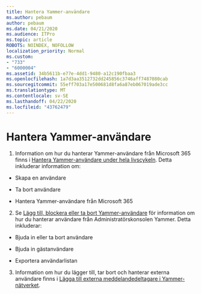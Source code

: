 ```yaml
---
title: Hantera Yammer-användare
ms.author: pebaum
author: pebaum
ms.date: 04/21/2020
ms.audience: ITPro
ms.topic: article
ROBOTS: NOINDEX, NOFOLLOW
localization_priority: Normal
ms.custom:
- "733"
- "6000004"
ms.assetid: 34b5611b-e77e-4dd1-9480-a12c190fbaa3
ms.openlocfilehash: 1a7d3aa3512732dd245856c3746aff7487080cab
ms.sourcegitcommit: 55eff703a17e500681d8fa6a87eb067019ade3cc
ms.translationtype: MT
ms.contentlocale: sv-SE
ms.lasthandoff: 04/22/2020
ms.locfileid: "43762479"
---
```

# <a name="managing-yammer-users"></a>Hantera Yammer-användare

1. Information om hur du hanterar Yammer-användare från Microsoft 365 finns i [Hantera Yammer-användare under hela livscykeln](https://docs.microsoft.com/yammer/manage-yammer-users/manage-users-across-their-lifecycle). Detta inkluderar information om:

  - Skapa en användare

  - Ta bort användare

  - Hantera Yammer-användare från Microsoft 365

2. Se [Lägg till, blockera eller ta bort Yammer-användare](https://alchemyportal.azurewebsites.net/Rule/ManageYammer%20users%20across%20their%20lifecycle%20from%20Office%20365) för information om hur du hanterar användare från Administratörskonsolen Yammer. Detta inkluderar:

  - Bjuda in eller ta bort användare

  - Bjuda in gästanvändare

  - Exportera användarlistan

3. Information om hur du lägger till, tar bort och hanterar externa användare finns i [Lägga till externa meddelandedeltagare i Yammer-nätverket](https://docs.microsoft.com/yammer/work-with-external-users/add-external-participants).
